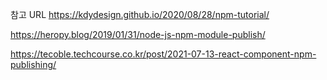 참고 URL
https://kdydesign.github.io/2020/08/28/npm-tutorial/

https://heropy.blog/2019/01/31/node-js-npm-module-publish/

https://tecoble.techcourse.co.kr/post/2021-07-13-react-component-npm-publishing/
